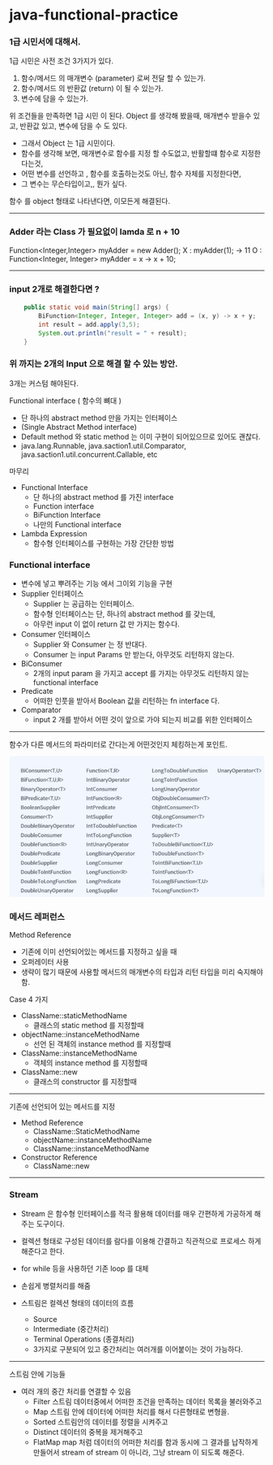 # java-functional-practice

### 1급 시민서에 대해서.

1급 시민은 사전 조건 3가지가 있다.
1. 함수/메서드 의 매개변수 (parameter) 로써 전달 할 수 있는가.
2. 함수/메서드 의 반환값 (return) 이 될 수 있는가.
3. 변수에 담을 수 있는가.

위 조건들을 만족하면 1급 시민 이 된다.
Object 를 생각해 봤을때, 매개변수 받을수 있고, 반환값 있고, 변수에 담을 수 도 있다.
- 그래서 Object 는 1급 시민이다.
- 함수를 생각해 보면, 매개변수로 함수를 지정 할 수도없고, 반활할떄 함수로 지정한다는것,
- 어떤 변수를 선언하고 , 함수를 호출하는것도 아닌, 함수 자체를 지정한다면,
- 그 변수는 무슨타입이고,, 뭔가 싶다.

함수 를 object 형태로 나타낸다면, 이모든게 해결된다. 

---
### Adder 라는 Class 가  필요없이 lamda 로 n + 10

Function<Integer,Integer> myAdder = new Adder();
X : myAdder(1); -> 11
O : Function<Integer, Integer> myAdder = x -> x + 10;

---
### input 2개로 해결한다면 ?
```java
    public static void main(String[] args) {
        BiFunction<Integer, Integer, Integer> add = (x, y) -> x + y;
        int result = add.apply(3,5);
        System.out.println("result = " + result);
    }
```

### 위 까지는 2개의 Input 으로 해결 할 수 있는 방안.

3개는 커스텀 해야된다.

Functional interface ( 함수의 뼈대 )
- 단 하나의 abstract method 만을 가지는 인터페이스
- (Single Abstract Method interface)
- Default method 와 static method 는 이미 구현이 되어있으므로 있어도 괜찮다.
- java.lang.Runnable, java.saction1.util.Comparator, java.saction1.util.concurrent.Callable, etc


마무리
- Functional Interface
  - 단 하나의 abstract method 를 가진 interface
  - Function interface
  - BiFunction Interface
  - 나만의 Functional interface
- Lambda Expression
  - 함수형 인터페이스를 구현하는 가장 간단한 방법

### Functional interface
- 변수에 넣고 뿌려주는 기능 에서 그이외 기능을 구현
- Supplier 인터페이스
  - Supplier 는 공급하는 인터페이스.
  - 함수형 인터페이스는 단, 하나의 abstract method 를 갖는데, 
  - 아무런 input 이 없이 return 값 만 가지는 함수다.
- Consumer 인터페이스
  - Supplier 와 Consumer 는 정 반대다.
  - Consumer 는 input Params 만 받는다, 아무것도 리턴하지 않는다.
- BiConsumer
  - 2개의 input param 을 가지고 accept 를 가지는 아무것도 리턴하지 않는 functional interface
- Predicate
  - 어떠한 인풋을 받아서 Boolean 값을 리턴하는 fn interface 다.
- Comparator
  - input 2 개를 받아서 어떤 것이 앞으로 가야 되는지 비교를 위한 인터페이스

--- 
함수가 다른 메서드의 파라미터로 간다는게 어떤것인지 체킹하는게 포인트.

![img_1.png](img_1.png)

### 메서드 레퍼런스
Method Reference
- 기존에 이미 선언되어있는 메서드를 지정하고 싶을 때
- 오퍼레이터 사용
- 생략이 많기 때문에 사용할 메서드의 매개변수의 타입과 리턴 타입을 미리 숙지해야함.

Case 4 가지
- ClassName::staticMethodName
  - 클래스의 static method 를 지정할때
- objectName::instanceMethodName
  - 선언 된 객체의 instance method 를 지정할때
- ClassName::instanceMethodName
  - 객체의 instance method 를 지정할때
- ClassName::new 
  - 클래스의 constructor 를 지정할때
  
---

기존에 선언되어 있는 메서드를 지정
- Method Reference
  - ClassName::StaticMethodName
  - objectName::instanceMethodName
  - ClassName::instanceMethodName
- Constructor Reference
  - ClassName::new

---
### Stream
- Stream 은 함수형 인터페이스를 적극 활용해 데이터를 매우 간편하게 가공하게 해주는 도구이다.
- 컬렉션 형태로 구성된 데이터를 람다를 이용해 간결하고 직관적으로 프로세스 하게 해준다고 한다.
- for while 등을 사용하던 기존 loop 를 대체
- 손쉽게 병렬처리를 해줌

- 스트림은 컬렉션 형태의 데이터의 흐름
  - Source
  - Intermediate (중간처리)
  - Terminal Operations (종결처리)
  - 3가지로 구분되어 있고 중간처리는 여러개를 이어붙이는 것이 가능하다.
---
스트림 안에 기능들
- 여러 개의 중간 처리를 연결할 수 있음
  - Filter 스트림 데이터중에서 어떠한 조건을 만족하는 데이터 목록을 불러와주고
  - Map 스트림 안에 데이터에 어떠한 처리를 해서 다른형태로 변형을.
  - Sorted 스트림안의 데이터를 정렬을 시켜주고
  - Distinct 데이터의 중복을 제거해주고
  - FlatMap map 처럼 데이터의 어떠한 처리를 함과 동시에 그 결과를 납작하게 만들어서 stream of stream 이 아니라, 그냥 stream 이 되도록 해준다.